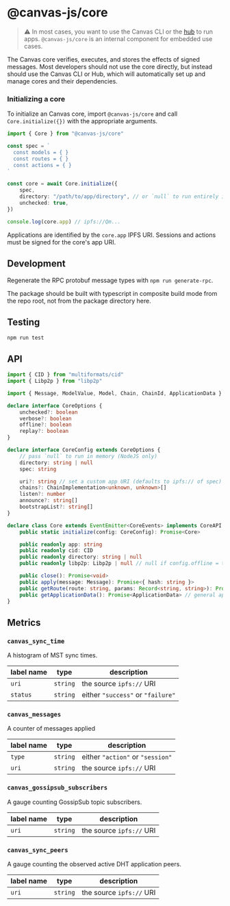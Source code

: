 # @canvas-js/core

> ⚠️ In most cases, you want to use the Canvas CLI or the [hub](https://canvas-hub.fly.dev/) to run apps. `@canvas-js/core` is an internal component for embedded use cases.

The Canvas core verifies, executes, and stores the effects of signed messages.
Most developers should not use the core directly, but instead should use the Canvas CLI or Hub,
which will automatically set up and manage cores and their dependencies.

### Initializing a core

To initialize an Canvas core, import `@canvas-js/core` and call `Core.initialize({})` with the appropriate arguments.

```typescript
import { Core } from "@canvas-js/core"

const spec = `
  const models = { }
  const routes = { }
  const actions = { }
`

const core = await Core.initialize({
	spec,
	directory: "/path/to/app/directory", // or `null` to run entirely in-memory
	unchecked: true,
})

console.log(core.app) // ipfs://Qm...
```

Applications are identified by the `core.app` IPFS URI. Sessions and actions must be signed for the core's app URI.

## Development

Regenerate the RPC protobuf message types with `npm run generate-rpc`.

The package should be built with typescript in composite build mode from the repo root, not from the package directory here.

## Testing

```
npm run test
```

## API

```typescript
import { CID } from "multiformats/cid"
import { Libp2p } from "libp2p"

import { Message, ModelValue, Model, Chain, ChainId, ApplicationData } from "@canvas-js/interfaces"

declare interface CoreOptions {
	unchecked?: boolean
	verbose?: boolean
	offline?: boolean
	replay?: boolean
}

declare interface CoreConfig extends CoreOptions {
	// pass `null` to run in memory (NodeJS only)
	directory: string | null
	spec: string

	uri?: string // set a custom app URI (defaults to ipfs:// of spec)
	chains?: ChainImplementation<unknown, unknown>[]
	listen?: number
	announce?: string[]
	bootstrapList?: string[]
}

declare class Core extends EventEmitter<CoreEvents> implements CoreAPI {
	public static initialize(config: CoreConfig): Promise<Core>

	public readonly app: string
	public readonly cid: CID
	public readonly directory: string | null
	public readonly libp2p: Libp2p | null // null if config.offline = true

	public close(): Promise<void>
	public apply(message: Message): Promise<{ hash: string }>
	public getRoute(route: string, params: Record<string, string>): Promise<Record<string, ModelValue>[]>
	public getApplicationData(): Promise<ApplicationData> // general app metadata and network/peering status
}
```

## Metrics

### `canvas_sync_time`

A histogram of MST sync times.

| label name | type     | description                       |
| ---------- | -------- | --------------------------------- |
| `uri`      | `string` | the source `ipfs://` URI          |
| `status`   | `string` | either `"success"` or `"failure"` |

### `canvas_messages`

A counter of messages applied

| label name | type     | description                      |
| ---------- | -------- | -------------------------------- |
| `type`     | `string` | either `"action"` or `"session"` |
| `uri`      | `string` | the source `ipfs://` URI         |

### `canvas_gossipsub_subscribers`

A gauge counting GossipSub topic subscribers.

| label name | type     | description              |
| ---------- | -------- | ------------------------ |
| `uri`      | `string` | the source `ipfs://` URI |

### `canvas_sync_peers`

A gauge counting the observed active DHT application peers.

| label name | type     | description              |
| ---------- | -------- | ------------------------ |
| `uri`      | `string` | the source `ipfs://` URI |
